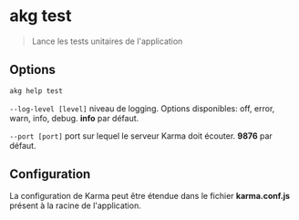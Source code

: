 # akg test

> Lance les tests unitaires de l'application

## Options

```bash
akg help test
```

`--log-level [level]` niveau de logging. Options disponibles: off, error, warn, info, debug. **info** par défaut.

`--port [port]` port sur lequel le serveur Karma doit écouter. **9876** par défaut.

## Configuration

La configuration de Karma peut être étendue dans le fichier **karma.conf.js** présent à la racine de l'application.
